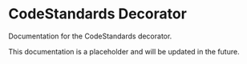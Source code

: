 # CodeStandards Decorator

Documentation for the CodeStandards decorator.

This documentation is a placeholder and will be updated in the future.
